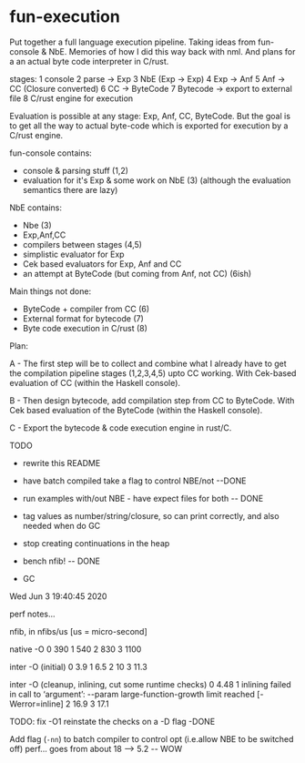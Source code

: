 # fun-execution

Put together a full language execution pipeline.  Taking ideas from fun-console & NbE.
Memories of how I did this way back with nml.  And plans for a an actual byte code
interpreter in C/rust.

stages:
1 console
2 parse -> Exp
3 NbE (Exp -> Exp)
4 Exp -> Anf
5 Anf -> CC (Closure converted)
6 CC -> ByteCode
7 Bytecode -> export to external file
8 C/rust engine for execution

Evaluation is possible at any stage: Exp, Anf, CC, ByteCode.  But the goal is to get all
the way to actual byte-code which is exported for execution by a C/rust engine.

fun-console contains:
- console & parsing stuff (1,2)
- evaluation for it's Exp & some work on NbE (3)
(although the evaluation semantics there are lazy)

NbE contains:
- Nbe (3)
- Exp,Anf,CC
- compilers between stages (4,5)
- simplistic evaluator for Exp
- Cek based evaluators for Exp, Anf and CC
- an attempt at ByteCode (but coming from Anf, not CC) (6ish)

Main things not done:
- ByteCode + compiler from CC (6)
- External format for bytecode (7)
- Byte code execution in C/rust (8)

Plan:

A - The first step will be to collect and combine what I already have to get the
compilation pipeline stages (1,2,3,4,5) upto CC working. With Cek-based evaluation of CC
(within the Haskell console).

B - Then design bytecode, add compilation step from CC to ByteCode. With Cek based
evaluation of the ByteCode (within the Haskell console).

C - Export the bytecode & code execution engine in rust/C.


TODO
- rewrite this README
- have batch compiled take a flag to control NBE/not --DONE
- run examples with/out NBE - have expect files for both -- DONE

- tag values as number/string/closure, so can print correctly, and also needed when do GC

- stop creating continuations in the heap
- bench nfib! -- DONE
- GC


Wed Jun  3 19:40:45 2020

perf notes...

nfib, in nfibs/us  [us = micro-second]

native -O
0 390
1 540
2 830
3 1100

inter -O (initial)
0 3.9
1 6.5
2 10
3 11.3

inter -O (cleanup, inlining, cut some runtime checks)
0 4.48
1 inlining failed in call to ‘argument’: --param large-function-growth limit reached [-Werror=inline]
2 16.9
3 17.1


TODO: fix -O1
reinstate the checks on a -D flag
-DONE


Add flag (`-nn`) to batch compiler to control opt (i.e.allow NBE to be switched off)
perf... goes from about 18 --> 5.2 -- WOW
